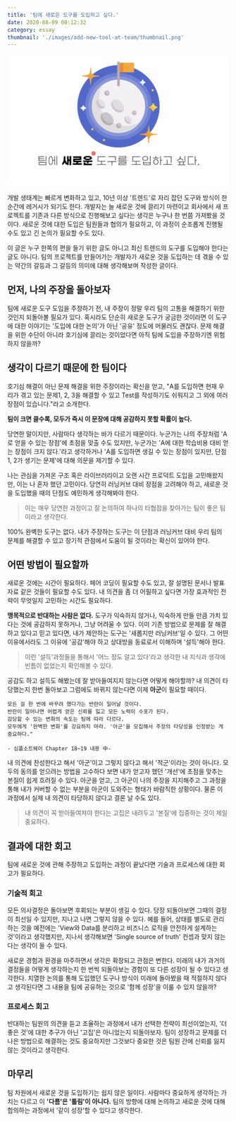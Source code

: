 ```yaml
---
title: '팀에 새로운 도구를 도입하고 싶다.'
date: 2020-08-09 00:12:32
category: essay
thumbnail: './images/add-new-tool-at-team/thumbnail.png'
---
```


![image](./images/add-new-tool-at-team/thumbnail.png)

개발 생태계는 빠르게 변화하고 있고, 10년 이상 '트렌드'로 자리 잡던 도구와 방식이 한순간에 레거시가 되기도 한다. 개발자는 늘 새로운 것에 끌리기 마련이고 회사에서 새 프로젝트를 기존과 다른 방식으로 진행해보고 싶다는 생각은 누구나 한 번쯤 가져봤을 것이다. 새로운 것에 대한 도입은 팀원들과 협의가 필요하고, 이 과정이 순조롭게 진행될 수도 있고 긴 논의가 필요할 수도 있다.

이 글은 누구 한쪽의 편을 들기 위한 글도 아니고 최신 트렌드의 도구를 도입해야 한다는 글도 아니다. 팀의 프로젝트를 만들어가는 개발자가 새로운 것을 도입하는 데 겪을 수 있는 약간의 갈등과 그 갈등의 의미에 대해 생각해보며 작성한 글이다.

## 먼저, 나의 주장을 돌아보자

팀에 새로운 도구 도입을 주장하기 전, 내 주장이 정말 우리 팀의 고통을 해결하기 위한 것인지 되돌아볼 필요가 있다. 혹시라도 단순히 새로운 도구가 궁금한 것이라면 이 도구에 대한 이야기는 '도입에 대한 논의'가 아닌 '공유' 정도에 머물러도 괜찮다. 문제 해결을 위한 수단이 아니라 호기심에 끌리는 것이었다면 아직 팀에 도입을 주장하기엔 위험하지 않을까?

## 생각이 다르기 때문에 한 팀이다

호기심 해결이 아닌 문제 해결을 위한 주장이라는 확신을 얻고, "A를 도입하면 현재 우리가 겪고 있는 문제1, 2, 3을 해결할 수 있고 Test를 작성하기도 쉬워지고 그 외에 여러 장점이 있습니다."라고 소개한다.

**팀이 크면 클수록, 모두가 즉시 이 문장에 대해 공감하지 못할 확률이 높다.**

당연한 말이지만, 사람마다 생각하는 바가 다르기 때문이다. 누군가는 나의 주장처럼 'A로 얻을 수 있는 장점'에 초점을 맞출 수도 있지만, 누군가는 'A에 대한 학습비용 대비 얻는 장점이 크지 않다.'라고 생각하거나 'A를 도입하면 생길 수 있는 장점이 있지만, 단점 1, 2가 생기는 문제'에 대해 의문을 제기할 수 있다.

나는 관심을 가져온 구조 혹은 라이브러리이고 오랜 시간 프로덕트 도입을 고민해왔지만, 이는 나 혼자 했던 고민이다. 당연히 러닝커브 대비 장점을 고려해야 하고, 새로운 것을 도입했을 때의 단점도 예민하게 생각해봐야 한다.

> 이는 매우 당연한 과정이고 잘 논의하여 하나의 타협점을 찾아가는 팀이 좋은 팀이라고 생각한다.

100% 완벽한 도구는 없다. 내가 주장하는 도구는 이 단점과 러닝커브 대비 우리 팀의 문제를 해결할 수 있고 장기적 관점에서 도움이 될 것이라는 확신이 있어야 한다.

## 어떤 방법이 필요할까

새로운 것에는 시간이 필요하다. 페어 코딩이 필요할 수도 있고, 잘 설명된 문서나 발표자료 같은 것들이 필요할 수도 있다. 내 의견을 좀 더 어필하고 싶다면 가장 효과적인 전략이 무엇일지 고민하는 시간도 필요하다.

**맹목적으로 반대하는 사람은 없다.** 도구가 익숙하지 않거나, 익숙하게 만들 만큼 가치 있다는 것에 공감하지 못하거나, 그냥 어려울 수 있다. 이미 기존 방법으로 문제를 잘 해결하고 있다고 믿고 있다면, 내가 제안하는 도구는 '새롭지만 러닝커브'일 수 있다. 그 어떤 이유에서라도 그 이유에 '공감'해야 하고 상대방을 동료로서 이해하며 '설득'해야 한다.

> 이런 '설득'과정들을 통해서 '어느 정도 알고 있다'라고 생각한 내 지식과 생각에 빈틈이 없었는지 확인해볼 수 있다.

공감도 하고 설득도 해봤는데 잘 받아들여지지 않는다면 어떻게 해야할까? 내 의견이 타당했는지 한번 돌아보고 그럼에도 바뀌지 않는다면 이제 **아군**이 필요할 때이다.

```
모든 걸 한 번에 바꾸려 했다가는 반란이 일어날 것이다.
반란이 일어나면 어렵게 얻은 신뢰를 잃고 모든 노력이 수포가 된다.
감당할 수 있는 변화의 속도는 팀에 따라 다르다.
모두에게 '완벽한 변화'를 강요하지 마라. '아군'을 모집해서 주장의 타당성을 인정받는 게 중요하다."

- 심플소트웨어 Chapter 18~19 내용 中-
```

내 의견에 찬성한다고 해서 '아군'이고 그렇지 않다고 해서 '적군'이라는 것이 아니다. 모두의 동의를 얻으려는 방법을 고수하다 보면 내가 얻고자 했던 '개선'에 초점을 맞추는 본질이 쉽게 흐려질 수 있다. 아군을 얻고, 그 아군이 나의 주장을 지지해주고 그 과정을 통해 내가 커버할 수 없는 부분을 아군이 도와주는 형태가 바람직한 상황이다. 물론 이 과정에서 실제 내 의견이 타당하지 않다고 결론 날 수도 있다.

> 내 의견이 꼭 받아들여져야 한다는 고집은 내려두고 '본질'에 집중하는 것이 제일 중요하다.

## 결과에 대한 회고

팀에 새로운 것에 관해 주장하고 도입하는 과정이 끝났다면 기술과 프로세스에 대한 회고가 필요하다.

### 기술적 회고

모든 의사결정은 돌아보면 후회되는 부분이 생길 수 있다. 당장 되돌아보면 그때의 결정이 최선일 수 있지만, 지나고 나면 그렇지 않을 수 있다. 예를 들어, 상태를 별도로 관리하는 것을 예전에는 'View와 Data를 분리하고 비즈니스 로직을 안전하게 설계하는 것'이라고 생각했지만, 지나서 생각해보면 'Single source of truth' 컨셉과 맞지 않는다는 생각이 들 수 있다.

새로운 경험과 환경을 마주하면서 생각은 확장되고 관점은 변한다. 미래의 내가 과거의 결정들을 어떻게 생각하는지 한 번씩 되돌아보는 경험이 또 다른 성장이 될 수 있다고 생각한다.
치열한 논의를 통해 도입했던 도구나 방식이 미래에 돌아봤을 때 적절하지 않다고 생각된다면 그 내용을 팀에 공유하는 것으로 '함께 성장'을 이룰 수 있지 않을까?

### 프로세스 회고

반대하는 팀원의 의견을 듣고 조율하는 과정에서 내가 선택한 전략이 최선이었는지, '더 좋은 것'에 대한 추구가 아닌 '고집'은 아니었는지 되돌아보자. 팀이 성장하고 문제를 더 나은 방법으로 해결하는 것도 중요하지만 그것보다 중요한 것은 팀원 간에 신뢰를 잃지 않는 것이라고 생각한다.

## 마무리

팀 차원에서 새로운 것을 도입하기는 쉽지 않은 일이다. 사람마다 중요하게 생각하는 가치는 다르고 이 **'다름'은 '틀림'이 아니다.** 팀의 방향에 대해 논의하고 새로운 것에 대해 합의하는 과정에서 '같이 성장'할 수 있다고 생각한다.
